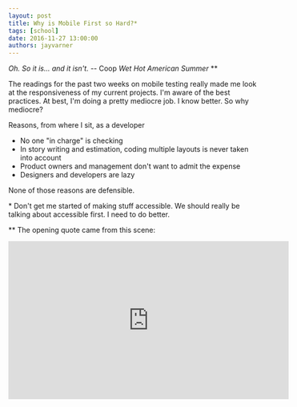 ```yaml
---
layout: post
title: Why is Mobile First so Hard?*
tags: [school]
date: 2016-11-27 13:00:00
authors: jayvarner
---
```

*Oh. So it is... and it isn't.*
-- Coop *Wet Hot American Summer* **

The readings for the past two weeks on mobile testing really made me look at the responsiveness of my current projects. I'm aware of the best practices. At best, I'm doing a pretty mediocre job. I know better. So why mediocre?

Reasons, from where I sit, as a developer

- No one "in charge" is checking
- In story writing and estimation, coding multiple layouts is never taken into account
- Product owners and management don't want to admit the expense
- Designers and developers are lazy

None of those reasons are defensible.


\* Don't get me started of making stuff accessible. We should really be talking about accessible first. I need to do better.

** The opening quote came from this scene:
<iframe width="560" height="315" src="https://www.youtube.com/embed/V0_WJDige0s" frameborder="0" allowfullscreen></iframe>

